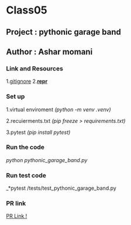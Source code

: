 # Class05

## Project : pythonic garage band

## Author : Ashar momani 

### Link and Resources 




1.[gitignore](https://www.toptal.com/developers/gitignore)
2.[__repr__](https://www.educative.io/answers/what-is-the-repr-method-in-python)


### Set up 

1.virtual enviroment _*(python -m venv .venv)*_

2.recuierments.txt _*(pip freeze > requirements.txt)*_

3.pytest _*(pip install pytest)*_

### Run the code 

_*python pythonic_garage_band.py*_

### Run test code 

_*pytest /tests/test_pythonic_garage_band.py

### PR link 
[PR Link !](https://github.com/Ashar121299/pythonic-garage-band/pull/1)
